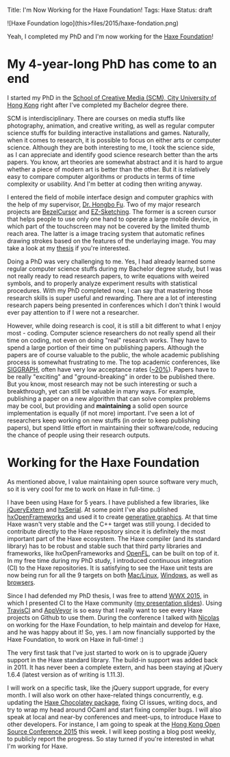 Title: I'm Now Working for the Haxe Foundation!
Tags: Haxe
Status: draft

<span class="center">
![Haxe Foundation logo](this>files/2015/haxe-fondation.png)
</span>

Yeah, I completed my PhD and I'm now working for the [Haxe Foundation](http://haxe.org/foundation/)!

# My 4-year-long PhD has come to an end

I started my PhD in the [School of Creative Media (SCM), City University of Hong Kong](http://www.scm.cityu.edu.hk/) right after I've completed my Bachelor degree there.

SCM is interdisciplinary. There are courses on media stuffs like photography, animation, and creative writing, as well as regular computer science stuffs for building interactive installations and games. Naturally, when it comes to research, it is possible to focus on either arts or computer science. Although they are both interesting to me, I took the science side, as I can appreciate and identify good science research better than the arts papers. You know, art theories are somewhat abstract and it is hard to argue whether a piece of modern art is better than the other. But it is relatively easy to compare computer algorithms or products in terms of time complexity or usability. And I'm better at coding then writing anyway.

I entered the field of mobile interface design and computer graphics with the help of my supervisor, [Dr. Hongbo Fu](http://sweb.cityu.edu.hk/hongbofu/). Two of my major research projects are [BezelCursor](http://sweb.cityu.edu.hk/hongbofu/projects/BezelCursor/) and [EZ-Sketching](http://sweb.cityu.edu.hk/hongbofu/projects/EZSketching_SIG14/). The former is a screen cursor that helps people to use only one hand to operate a large mobile device, in which part of the touchscreen may not be covered by the limited thumb reach area. The latter is a image tracing system that automatic refines drawing strokes based on the features of the underlaying image. You may take a look at my [thesis](https://www.academia.edu/12882228/Accessibility_Extensibility_and_Accuracy_in_Mobile_Device_Interaction) if you're interested.

Doing a PhD was very challenging to me. Yes, I had already learned some regular computer science stuffs during my Bachelor degree study, but I was not really ready to read research papers, to write equations with weired symbols, and to properly analyze experiment results with statistical procedures. With my PhD completed now, I can say that mastering those research skills is super useful and rewarding. There are a lot of interesting research papers being presented in conferences which I don't think I would ever pay attention to if I were not a researcher.

However, while doing research is cool, it is still a bit different to what I enjoy most - coding. Computer science researchers do not really spend all their time on coding, not even on doing "real" research works. They have to spend a large portion of their time on publishing papers. Although the papers are of course valuable to the public, the whole academic publishing process is somewhat frustrating to me. The top academic conferences, like [SIGGRAPH](http://www.siggraph.org/), often have very low acceptance rates ([~20%](http://kesen.realtimerendering.com/)). Papers have to be really "exciting" and "ground-breaking" in order to be published there. But you know, most research may not be such interesting or such a breakthrough, yet can still be valuable in many ways. For example, publishing a paper on a new algorithm that can solve complex problems may be cool, but providing and **maintaining** a solid open source implementation is equally (if not more) important. I've seen a lot of researchers keep working on new stuffs (in order to keep publishing papers), but spend little effort in maintaining their software/code, reducing the chance of people using their research outputs.

# Working for the Haxe Foundation

As mentioned above, I value maintaining open source software very much, so it is very cool for me to work on Haxe in full-time. :)

I have been using Haxe for 5 years. I have published a few libraries, like [jQueryExtern](https://github.com/andyli/jQueryExternForHaxe) and [hxSerial](https://github.com/andyli/hxSerial). At some point I've also published [hxOpenFrameworks](https://github.com/andyli/hxOpenFrameworks) and used it to create [generative graphics](https://www.flickr.com/photos/andy-li/sets/72157625719497466). At that time Haxe wasn't very stable and the C++ target was still young. I decided to contribute directly to the Haxe repository since it is definitely the most important part of the Haxe ecosystem. The Haxe compiler (and its standard library) has to be robust and stable such that third party libraries and frameworks, like hxOpenFrameworks and [OpenFL](http://www.openfl.org/), can be built on top of it. In my free time during my PhD study, I introduced continuous integration (CI) to the Haxe repositories. It is satisfying to see the Haxe unit tests are now being run for all the 9 targets on both [Mac/Linux](https://travis-ci.org/HaxeFoundation/haxe), [Windows](https://ci.appveyor.com/project/HaxeFoundation/haxe/), as well as [browsers](https://saucelabs.com/u/haxe).

Since I had defended my PhD thesis, I was free to attend [WWX 2015](http://wwx.silexlabs.org/2015/), in which I presented CI to the Haxe community ([my presentation slides](https://docs.google.com/presentation/d/1AcqUbB_Zn5dQyxpv9BYokOXMPuEcYEXMA7w6E50kpNo/edit?usp=sharing)). Using [TravisCI](https://travis-ci.org/) and [AppVeyor](http://www.appveyor.com/) is so easy that I really want to see every Haxe projects on Github to use them. During the conference I talked with [Nicolas](https://twitter.com/ncannasse) on working for the Haxe Foundation, to help maintain and develop for Haxe, and he was happy about it! So, yes. I am now financially supported by the Haxe Foundation, to work on Haxe in full-time! :)

The very first task that I've just started to work on is to upgrade jQuery support in the Haxe standard library. The build-in support was added back in 2011. It has never been a complete extern, and has been staying at jQuery 1.6.4 (latest version as of writing is 1.11.3).

I will work on a specific task, like the jQuery support upgrade, for every month. I will also work on other haxe-related things concurrently, e.g. updating the [Haxe Chocolatey package](this>2015/01/28/installing-haxe-on-windows-using-chocolatey/), fixing CI issues, writing docs, and try to wrap my head around OCaml and start fixing compiler bugs. I will also speak at local and near-by conferences and meet-ups, to introduce Haxe to other developers. For instance, I am going to speak at the [Hong Kong Open Source Conference 2015](http://2015.opensource.hk/agenda/topic/transcompiling-towards-the-freedom-of-programming-language-and-platform-choice/) this week. I will keep posting a blog post weekly, to publicly report the progress. So stay turned if you're interested in what I'm working for Haxe.

